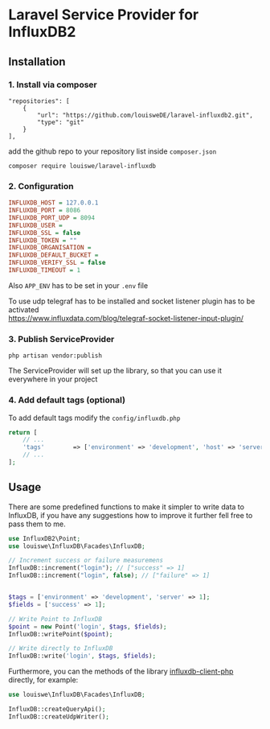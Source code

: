 # Laravel Service Provider for InfluxDB2

## Installation

### 1. Install via composer

```
"repositories": [
    {
        "url": "https://github.com/louisweDE/laravel-influxdb2.git",
        "type": "git"
    }
],
```

add the github repo to your repository list inside `composer.json`

```composer require louiswe/laravel-influxdb```

### 2. Configuration

```ini
INFLUXDB_HOST = 127.0.0.1
INFLUXDB_PORT = 8086
INFLUXDB_PORT_UDP = 8094
INFLUXDB_USER =
INFLUXDB_SSL = false
INFLUXDB_TOKEN = ""
INFLUXDB_ORGANISATION =
INFLUXDB_DEFAULT_BUCKET =
INFLUXDB_VERIFY_SSL = false
INFLUXDB_TIMEOUT = 1
```

Also ``APP_ENV`` has to be set in your `.env` file

To use udp telegraf has to be installed and socket listener plugin has to be activated<br>
https://www.influxdata.com/blog/telegraf-socket-listener-input-plugin/

### 3. Publish ServiceProvider

```php artisan vendor:publish```

The ServiceProvider will set up the library, so that you can use it everywhere in your project

### 4. Add default tags (optional)

To add default tags modify the `config/influxdb.php`

```php
return [
    // ...
    'tags'        => ['environment' => 'development', 'host' => 'server1']
    // ...
];
```

## Usage

There are some predefined functions to make it simpler to write data to InfluxDB, if you have any suggestions how to
improve it further fell free to pass them to me.

```php
use InfluxDB2\Point;
use louiswe\InfluxDB\Facades\InfluxDB;

// Increment success or failure measuremens
InfluxDB::increment("login"); // ["success" => 1]
InfluxDB::increment("login", false); // ["failure" => 1]


$tags = ['environment' => 'development', 'server' => 1];
$fields = ['success' => 1];

// Write Point to InfluxDB
$point = new Point('login', $tags, $fields);
InfluxDB::writePoint($point);

// Write directly to InfluxDB
InfluxDB::write('login', $tags, $fields);
```

Furthermore, you can the methods of the library [influxdb-client-php](https://github.com/influxdata/influxdb-client-php)
directly, for example:

```php
use louiswe\InfluxDB\Facades\InfluxDB;

InfluxDB::createQueryApi();
InfluxDB::createUdpWriter();
```